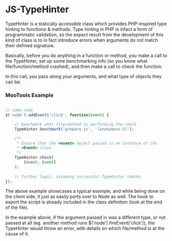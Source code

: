 JS-TypeHinter
===
TypeHinter is a statically accessible class which provides PHP-inspired type
hinting to functions &amp; methods. Type hinting in PHP is infact a form of
programmatic validation, so the expect result from the development of this kind
of class is to in fact introduce errors when arguments do not match their
defined signature.

Basically, before you do anything in a function or method, you make a call to
the TypeHinter, set up some benchmarking info (so you know what
file/function/method crashed), and then make a call to check the function.

In this call, you pass along your arguments, and what type of objects they can be.

### MooTools Example

``` javascript

// some node
$('node').addEvent('click', function(event) {

    // benchmark what file/method is performing the check
    TypeHinter.benchmark('prepare.js', '(anonymous-1)');

    /**
     * Ensure that the <event> object passed is an instance of the
     * <Event> class
     */
    TypeHinter.check(
        [event, Event]
    );
    
    // further logic, assuming successful TypeHinter checks
});
```

The above example showcases a typical example, and while being done on the
client side, it just as easily ports over to Node as well. The hook to export
the script is already included in the class definition (look at the end of the
file).

In the example above, if the argument passed in was a different type, or not
passed at all (eg. another method runs $('node').fireEvent('click')), the
TypeHinter would throw an error, with details on which file/method is at the
cause of it.

